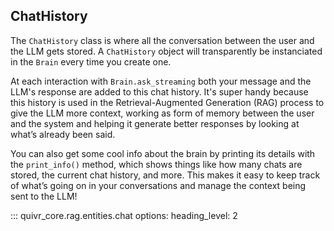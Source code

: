 ## ChatHistory

The `ChatHistory` class is where all the conversation between the user and the LLM gets stored. A `ChatHistory` object will transparently be instanciated in the `Brain` every time you create one.

At each interaction with `Brain.ask_streaming` both your message and the LLM's response are added to this chat history. It's super handy because this history is used in the Retrieval-Augmented Generation (RAG) process to give the LLM more context, working as form of memory between the user and the system and helping it generate better responses by looking at what’s already been said.

You can also get some cool info about the brain by printing its details with the `print_info()` method, which shows things like how many chats are stored, the current chat history, and more. This makes it easy to keep track of what’s going on in your conversations and manage the context being sent to the LLM!

::: quivr_core.rag.entities.chat
options:
heading_level: 2
